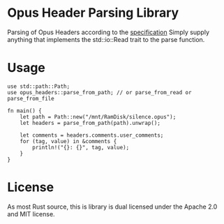 # Opus Header Parsing Library

Parsing of Opus Headers according to the [specification](https://tools.ietf.org/html/rfc7845#section-5)
Simply supply anything that implements the std::io::Read trait to the parse function.

# Usage

```
use std::path::Path;
use opus_headers::parse_from_path; // or parse_from_read or parse_from_file

fn main() {
    let path = Path::new("/mnt/RamDisk/silence.opus");
    let headers = parse_from_path(path).unwrap();

    let comments = headers.comments.user_comments;
    for (tag, value) in &comments {
        println!("{}: {}", tag, value);
    }
}
```

# License

As most Rust source, this is library is dual licensed under the Apache 2.0 and MIT license.

